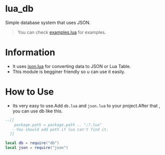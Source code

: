 # lua_db
Simple database system that uses JSON.
> You can check [examples.lua](https://github.com/zeykatecool/lua_db/blob/main/examples/examples.lua) for examples.

# Information
- It uses [json.lua](https://github.com/zeykatecool/lua_db/blob/main/json.lua) for converting data to JSON or Lua Table.
- This module is begginer friendly so u can use it easily.

# How to Use
- Its very easy to use.Add `db.lua` and `json.lua` to your project.After that , you can use db like this.
```lua
--[[
    package.path = package.path .. ";?.lua"
   - You should add path if lua can't find it.
  ]]

local db = require("db")
local json = require("json")
```
